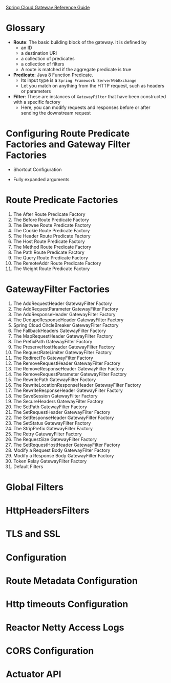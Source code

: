 [Spring Cloud Gateway Reference Guide](https://docs.spring.io/spring-cloud-gateway/docs/current/reference/html/)

# Glossary

* __Route__: The basic building block of the gateway. It is defined by
  * an ID
  * a destination URI
  * a collection of predicates
  * a collection of filters
  * A route is matched if the aggregate predicate is true
* __Predicate__: Java 8 Function Predicate.
  * Its input type is a `Spring Framework ServerWebExchange`
  * Let you match on anything from the HTTP request, such as headers or parameters
* __Filter__: These are instances of `GatewayFilter` that have been constructed with a specific factory
  * Here, you can modify requests and responses before or after sending the downstream request

# Configuring Route Predicate Factories and Gateway Filter Factories

* Shortcut Configuration

* Fully expanded arguments

# Route Predicate Factories

1. The After Route Predicate Factory
2. The Before Route Predicate Factory
3. The Betwee Route Predicate Factory
4. The Cookie Route Predicate Factory
5. The Header Route Predicate Factory
6. The Host Route Predicate Factory
7. The Method Route Predicate Factory
8. The Path Route Predicate Factory
9. The Query Route Predicate Factory
10. The RemoteAddr Route Predicate Factory
11. The Weight Route Predicate Factory

# GatewayFilter Factories

1. The AddRequestHeader GatewayFilter Factory
2. The AddRequestParameter GatewayFilter Factory
3. The AddResponseHeader GatewayFilter Factory
4. The DedupeResponseHeader GatewayFilter Factory
5. Spring Cloud CircleBreaker GatewayFilter Factory
6. The FallbackHeaders GatewayFilter Factory
7. The MapRequestHeader GatewayFilter Factory
8. The PrefixPath GatewayFilter Factory
9. The PreserveHostHeader GatewayFilter Factory
10. The RequestRateLimiter GatewayFilter Factory
11. The RedirectTo GatewayFilter Factory
12. The RemoveRequestHeader GatewayFilter Factory
13. The RemoveResponseHeader GatewayFilter Factory
14. The RemoveRequestParameter GatewayFilter Factory
15. The RewritePath GatewayFilter Factory
16. The RewriteLocationResponseHeader GatewayFilter Factory
17. The RewriteResponseHeader GatewayFilter Factory
18. The SaveSession GatewayFilter Factory
19. The SecureHeaders GatewayFilter Factory
20. The SetPath GatewayFilter Factory
21. The SetRequestHeader GatewayFilter Factory
22. The SetResponseHeader GatewayFilter Factory
23. The SetStatus GatewayFilter Factory
24. The StripPrefix GatewayFilter Factory
25. The Retry GatewayFilter Factory
26. The RequestSize GatewayFilter Factory
27. The SetRequestHostHeader GatewayFilter Factory
28. Modify a Request Body GatewayFilter Factory
29. Modify a Response Body GatewayFilter Factory
30. Token Relay GatewayFilter Factory
31. Default Filters

# Global Filters

# HttpHeadersFilters

# TLS and SSL

# Configuration

# Route Metadata Configuration

# Http timeouts Configuration

# Reactor Netty Access Logs

# CORS Configuration

# Actuator API



